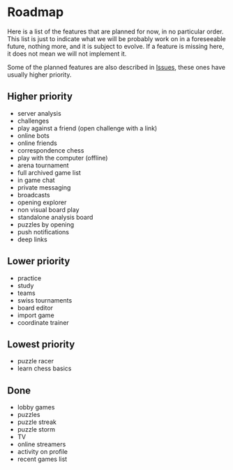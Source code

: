 # Roadmap

Here is a list of the features that are planned for now, in no particular order. This list is just to indicate what we will be probably work on in a foreseeable future, nothing more, and it is subject to evolve.
If a feature is missing here, it does not mean we will not implement it.

Some of the planned features are also described in [Issues](https://github.com/lichess-org/mobile/issues), these ones have usually higher priority.

## Higher priority

- server analysis
- challenges
- play against a friend (open challenge with a link)
- online bots
- online friends
- correspondence chess
- play with the computer (offline)
- arena tournament
- full archived game list
- in game chat
- private messaging
- broadcasts
- opening explorer
- non visual board play
- standalone analysis board
- puzzles by opening
- push notifications
- deep links

## Lower priority

- practice
- study
- teams
- swiss tournaments
- board editor
- import game
- coordinate trainer

## Lowest priority

- puzzle racer
- learn chess basics

## Done

- lobby games
- puzzles
- puzzle streak
- puzzle storm
- TV
- online streamers
- activity on profile
- recent games list
